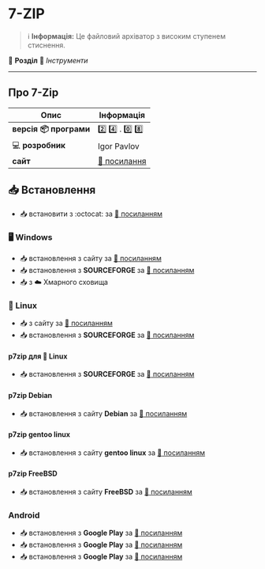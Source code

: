# 7-ZIP


> :information_source: **Інформація:**  Це файловий архіватор з високим ступенем стиснення.

:open_file_folder: **Розділ** :toolbox: *Інструменти*

---

## Про 7-Zip

| Опис | Інформація |
| ---- | ---------- |
| **версія :package: програми** | :two: :four: . :zero: :eight: |
| :computer: **розробник** | Igor Pavlov |
| **сайт** | [:link: посилання](https://www.7-zip.org/) |

## :inbox_tray: Встановлення

- :inbox_tray: встановити з :octocat: за [:link: посиланням](https://github.com/ip7z/7zip/releases)

### :desktop_computer: Windows

- :inbox_tray: встановлення з сайту за [:link: посиланням](https://www.7-zip.org/download.html)
- :inbox_tray: встановлення з **SOURCEFORGE** за [:link: посиланням](https://sourceforge.net/projects/sevenzip/files/)
- :inbox_tray: з :cloud: Хмарного сховища

### :penguin: Linux

- :inbox_tray: з сайту за [:link: посиланням](https://www.7-zip.org/download.html)
- :inbox_tray: встановлення з **SOURCEFORGE** за [:link: посиланням](https://sourceforge.net/projects/sevenzip/files/)

#### p7zip для :penguin: Linux

- :inbox_tray: встановлення з **SOURCEFORGE** за [:link: посиланням](https://sourceforge.net/projects/p7zip/files/)

#### p7zip Debian

- :inbox_tray: встановлення з сайту **Debian** за [:link: посиланням](https://packages.debian.org/sid/p7zip-full)

#### p7zip gentoo linux

- :inbox_tray: встановлення з сайту **gentoo linux** за [:link: посиланням](https://packages.gentoo.org/packages/app-arch/p7zip)

#### p7zip FreeBSD

- :inbox_tray: встановлення з сайту **FreeBSD** за [:link: посиланням](https://freshports.org/archivers/p7zip/)

### Android

- :inbox_tray: встановлення з **Google Play** за [:link: посиланням](https://play.google.com/store/apps/details?id=org.joa.zipperplus7)
- :inbox_tray: встановлення з **Google Play** за [:link: посиланням](https://play.google.com/store/apps/details?id=com.sociosoft.unzip)
- :inbox_tray: встановлення з **Google Play** за [:link: посиланням](https://play.google.com/store/apps/details?id=org.joa.zipperplus7v2)
